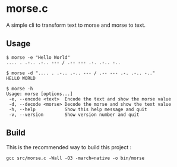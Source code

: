 # morse.c

A simple cli to transform text to morse and morse to text.

## Usage

```
$ morse -e "Hello World"
.... . .-.. .-.. --- / .-- --- .-. .-.. -..
```

```
$ morse -d ".... . .-.. .-.. --- / .-- --- .-. .-.. -.."
HELLO WORLD
```

```
$ morse -h
Usage: morse [options...]
 -e, --encode <text>  Encode the text and show the morse value
 -d, --decode <morse> Decode the morse and show the text value
 -h, --help           Show this help message and quit
 -v, --version        Show version number and quit
```

## Build

This is the recommended way to build this project :

```
gcc src/morse.c -Wall -O3 -march=native -o bin/morse
```
